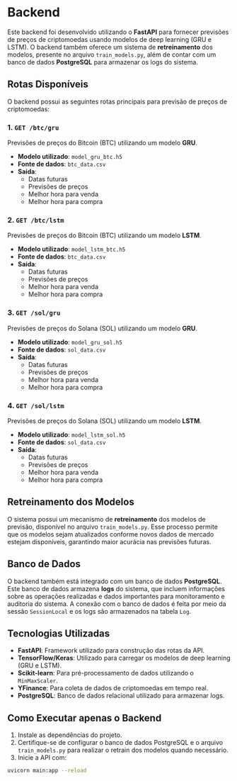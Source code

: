 # Backend

Este backend foi desenvolvido utilizando o **FastAPI** para fornecer previsões de preços de criptomoedas usando modelos de deep learning (GRU e LSTM). O backend também oferece um sistema de **retreinamento** dos modelos, presente no arquivo `train_models.py`, além de contar com um banco de dados **PostgreSQL** para armazenar os logs do sistema.

## Rotas Disponíveis

O backend possui as seguintes rotas principais para previsão de preços de criptomoedas:

### 1. `GET /btc/gru`
Previsões de preços do Bitcoin (BTC) utilizando um modelo **GRU**.

- **Modelo utilizado**: `model_gru_btc.h5`
- **Fonte de dados**: `btc_data.csv`
- **Saída**:
  - Datas futuras
  - Previsões de preços
  - Melhor hora para venda
  - Melhor hora para compra

### 2. `GET /btc/lstm`
Previsões de preços do Bitcoin (BTC) utilizando um modelo **LSTM**.

- **Modelo utilizado**: `model_lstm_btc.h5`
- **Fonte de dados**: `btc_data.csv`
- **Saída**:
  - Datas futuras
  - Previsões de preços
  - Melhor hora para venda
  - Melhor hora para compra

### 3. `GET /sol/gru`
Previsões de preços do Solana (SOL) utilizando um modelo **GRU**.

- **Modelo utilizado**: `model_gru_sol.h5`
- **Fonte de dados**: `sol_data.csv`
- **Saída**:
  - Datas futuras
  - Previsões de preços
  - Melhor hora para venda
  - Melhor hora para compra

### 4. `GET /sol/lstm`
Previsões de preços do Solana (SOL) utilizando um modelo **LSTM**.

- **Modelo utilizado**: `model_lstm_sol.h5`
- **Fonte de dados**: `sol_data.csv`
- **Saída**:
  - Datas futuras
  - Previsões de preços
  - Melhor hora para venda
  - Melhor hora para compra

## Retreinamento dos Modelos

O sistema possui um mecanismo de **retreinamento** dos modelos de previsão, disponível no arquivo `train_models.py`. Esse processo permite que os modelos sejam atualizados conforme novos dados de mercado estejam disponíveis, garantindo maior acurácia nas previsões futuras.

## Banco de Dados

O backend também está integrado com um banco de dados **PostgreSQL**. Este banco de dados armazena **logs** do sistema, que incluem informações sobre as operações realizadas e dados importantes para monitoramento e auditoria do sistema. A conexão com o banco de dados é feita por meio da sessão `SessionLocal` e os logs são armazenados na tabela `Log`.

## Tecnologias Utilizadas

- **FastAPI**: Framework utilizado para construção das rotas da API.
- **TensorFlow/Keras**: Utilizado para carregar os modelos de deep learning (GRU e LSTM).
- **Scikit-learn**: Para pré-processamento de dados utilizando o `MinMaxScaler`.
- **YFinance**: Para coleta de dados de criptomoedas em tempo real.
- **PostgreSQL**: Banco de dados relacional utilizado para armazenar logs.

## Como Executar apenas o Backend

1. Instale as dependências do projeto.
2. Certifique-se de configurar o banco de dados PostgreSQL e o arquivo `train_models.py` para realizar o retrain dos modelos quando necessário.
3. Inicie a API com:

```bash
uvicorn main:app --reload
```